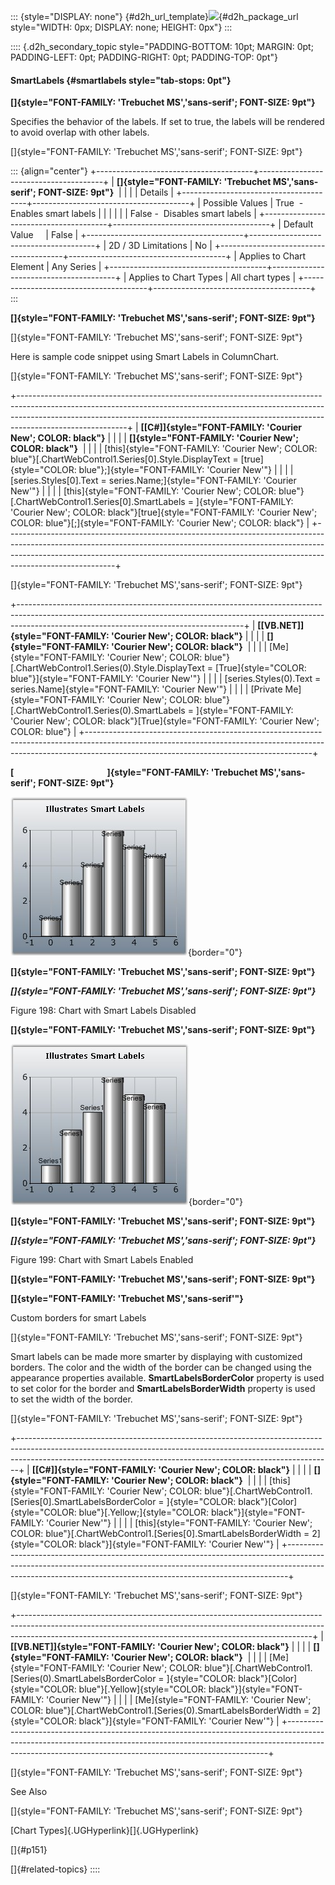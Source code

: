 ::: {style="DISPLAY: none"}
[](ms-xhelp:///?Id=d2h_url_template){#d2h_url_template}![](!package_url!){#d2h_package_url style="WIDTH: 0px; DISPLAY: none; HEIGHT: 0px"}
:::

:::: {.d2h_secondary_topic style="PADDING-BOTTOM: 10pt; MARGIN: 0pt; PADDING-LEFT: 0pt; PADDING-RIGHT: 0pt; PADDING-TOP: 0pt"}
#### SmartLabels {#smartlabels style="tab-stops: 0pt"}

**[]{style="FONT-FAMILY: 'Trebuchet MS','sans-serif'; FONT-SIZE: 9pt"}** 

Specifies the behavior of the labels. If set to true, the labels will be rendered to avoid overlap with other labels.

[]{style="FONT-FAMILY: 'Trebuchet MS','sans-serif'; FONT-SIZE: 9pt"} 

::: {align="center"}
+---------------------------------------+---------------------------------------+
| **[]{style="FONT-FAMILY: 'Trebuchet MS','sans-serif'; FONT-SIZE: 9pt"}**      |
|                                                                               |
| Details                                                                       |
+---------------------------------------+---------------------------------------+
| Possible Values                       | True  -  Enables smart labels         |
|                                       |                                       |
|                                       | False -  Disables smart labels        |
+---------------------------------------+---------------------------------------+
| Default Value                         | False                                 |
+---------------------------------------+---------------------------------------+
| 2D / 3D Limitations                   | No                                    |
+---------------------------------------+---------------------------------------+
| Applies to Chart Element              | Any Series                            |
+---------------------------------------+---------------------------------------+
| Applies to Chart Types                | All chart types                       |
+---------------------------------------+---------------------------------------+
:::

**[]{style="FONT-FAMILY: 'Trebuchet MS','sans-serif'; FONT-SIZE: 9pt"}** 

[]{style="FONT-FAMILY: 'Trebuchet MS','sans-serif'; FONT-SIZE: 9pt"} 

Here is sample code snippet using Smart Labels in ColumnChart.

[]{style="FONT-FAMILY: 'Trebuchet MS','sans-serif'; FONT-SIZE: 9pt"} 

+---------------------------------------------------------------------------------------------------------------------------------------------------------------------------------------------------------------------------------------------------------------------+
| **[\[C#\]]{style="FONT-FAMILY: 'Courier New'; COLOR: black"}**                                                                                                                                                                                                      |
|                                                                                                                                                                                                                                                                     |
| **[]{style="FONT-FAMILY: 'Courier New'; COLOR: black"}**                                                                                                                                                                                                            |
|                                                                                                                                                                                                                                                                     |
| [this]{style="FONT-FAMILY: 'Courier New'; COLOR: blue"}[.ChartWebControl1.Series\[0\].Style.DisplayText = [true]{style="COLOR: blue"};]{style="FONT-FAMILY: 'Courier New'"}                                                                                         |
|                                                                                                                                                                                                                                                                     |
| [series.Styles\[0\].Text = series.Name;]{style="FONT-FAMILY: 'Courier New'"}                                                                                                                                                                                        |
|                                                                                                                                                                                                                                                                     |
| [this]{style="FONT-FAMILY: 'Courier New'; COLOR: blue"}[.ChartWebControl1.Series\[0\].SmartLabels = ]{style="FONT-FAMILY: 'Courier New'; COLOR: black"}[true]{style="FONT-FAMILY: 'Courier New'; COLOR: blue"}[;]{style="FONT-FAMILY: 'Courier New'; COLOR: black"} |
+---------------------------------------------------------------------------------------------------------------------------------------------------------------------------------------------------------------------------------------------------------------------+

[]{style="FONT-FAMILY: 'Trebuchet MS','sans-serif'; FONT-SIZE: 9pt"} 

+--------------------------------------------------------------------------------------------------------------------------------------------------------------------------------------------------------------------+
| **[\[VB.NET\]]{style="FONT-FAMILY: 'Courier New'; COLOR: black"}**                                                                                                                                                 |
|                                                                                                                                                                                                                    |
| **[]{style="FONT-FAMILY: 'Courier New'; COLOR: black"}**                                                                                                                                                           |
|                                                                                                                                                                                                                    |
| [Me]{style="FONT-FAMILY: 'Courier New'; COLOR: blue"}[.ChartWebControl1.Series(0).Style.DisplayText = [True]{style="COLOR: blue"}]{style="FONT-FAMILY: 'Courier New'"}                                             |
|                                                                                                                                                                                                                    |
| [series.Styles(0).Text = series.Name]{style="FONT-FAMILY: 'Courier New'"}                                                                                                                                          |
|                                                                                                                                                                                                                    |
| [Private Me]{style="FONT-FAMILY: 'Courier New'; COLOR: blue"}[.ChartWebControl1.Series(0).SmartLabels = ]{style="FONT-FAMILY: 'Courier New'; COLOR: black"}[True]{style="FONT-FAMILY: 'Courier New'; COLOR: blue"} |
+--------------------------------------------------------------------------------------------------------------------------------------------------------------------------------------------------------------------+

**[                                             ]{style="FONT-FAMILY: 'Trebuchet MS','sans-serif'; FONT-SIZE: 9pt"}**

![](ImagesExt/image64_204.jpg){border="0"}

**[]{style="FONT-FAMILY: 'Trebuchet MS','sans-serif'; FONT-SIZE: 9pt"}** 

***[]{style="FONT-FAMILY: 'Trebuchet MS','sans-serif'; FONT-SIZE: 9pt"}*** 

Figure 198: Chart with Smart Labels Disabled

**[]{style="FONT-FAMILY: 'Trebuchet MS','sans-serif'; FONT-SIZE: 9pt"}** 

![](ImagesExt/image64_205.jpg){border="0"}

**[]{style="FONT-FAMILY: 'Trebuchet MS','sans-serif'; FONT-SIZE: 9pt"}** 

***[]{style="FONT-FAMILY: 'Trebuchet MS','sans-serif'; FONT-SIZE: 9pt"}*** 

Figure 199: Chart with Smart Labels Enabled

**[]{style="FONT-FAMILY: 'Trebuchet MS','sans-serif'; FONT-SIZE: 9pt"}** 

**[]{style="FONT-FAMILY: 'Trebuchet MS','sans-serif'"}** 

Custom borders for smart Labels

[]{style="FONT-FAMILY: 'Trebuchet MS','sans-serif'; FONT-SIZE: 9pt"} 

Smart labels can be made more smarter by displaying with customized borders. The color and the width of the border can be changed using the appearance properties available. **SmartLabelsBorderColor** property is used to set color for the border and **SmartLabelsBorderWidth** property is used to set the width of the border.

[]{style="FONT-FAMILY: 'Trebuchet MS','sans-serif'; FONT-SIZE: 9pt"} 

+------------------------------------------------------------------------------------------------------------------------------------------------------------------------------------------------------------------------------------------+
| **[\[C#\]]{style="FONT-FAMILY: 'Courier New'; COLOR: black"}**                                                                                                                                                                           |
|                                                                                                                                                                                                                                          |
| **[]{style="FONT-FAMILY: 'Courier New'; COLOR: black"}**                                                                                                                                                                                 |
|                                                                                                                                                                                                                                          |
| [this]{style="FONT-FAMILY: 'Courier New'; COLOR: blue"}[.ChartWebControl1.[Series\[0\].SmartLabelsBorderColor = ]{style="COLOR: black"}[Color]{style="COLOR: blue"}[.Yellow;]{style="COLOR: black"}]{style="FONT-FAMILY: 'Courier New'"} |
|                                                                                                                                                                                                                                          |
| [this]{style="FONT-FAMILY: 'Courier New'; COLOR: blue"}[.ChartWebControl1.[Series\[0\].SmartLabelsBorderWidth = 2]{style="COLOR: black"}]{style="FONT-FAMILY: 'Courier New'"}                                                            |
+------------------------------------------------------------------------------------------------------------------------------------------------------------------------------------------------------------------------------------------+

[]{style="FONT-FAMILY: 'Trebuchet MS','sans-serif'; FONT-SIZE: 9pt"} 

+-------------------------------------------------------------------------------------------------------------------------------------------------------------------------------------------------------------------------------------+
| **[\[VB.NET\]]{style="FONT-FAMILY: 'Courier New'; COLOR: black"}**                                                                                                                                                                  |
|                                                                                                                                                                                                                                     |
| **[]{style="FONT-FAMILY: 'Courier New'; COLOR: black"}**                                                                                                                                                                            |
|                                                                                                                                                                                                                                     |
| [Me]{style="FONT-FAMILY: 'Courier New'; COLOR: blue"}[.ChartWebControl1.[Series(0).SmartLabelsBorderColor = ]{style="COLOR: black"}[Color]{style="COLOR: blue"}[.Yellow]{style="COLOR: black"}]{style="FONT-FAMILY: 'Courier New'"} |
|                                                                                                                                                                                                                                     |
| [Me]{style="FONT-FAMILY: 'Courier New'; COLOR: blue"}[.ChartWebControl1.[Series(0).SmartLabelsBorderWidth = 2]{style="COLOR: black"}]{style="FONT-FAMILY: 'Courier New'"}                                                           |
+-------------------------------------------------------------------------------------------------------------------------------------------------------------------------------------------------------------------------------------+

[]{style="FONT-FAMILY: 'Trebuchet MS','sans-serif'; FONT-SIZE: 9pt"} 

See Also

[]{style="FONT-FAMILY: 'Trebuchet MS','sans-serif'; FONT-SIZE: 9pt"} 

[Chart Types]{.UGHyperlink}[]{.UGHyperlink}

[]{#p151} 

[]{#related-topics}
::::
